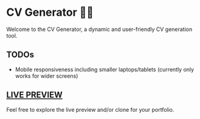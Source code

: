 # CV Generator 📄✨

Welcome to the CV Generator, a dynamic and user-friendly CV generation tool.

## TODOs
- Mobile responsiveness including smaller laptops/tablets (currently only works for wider screens)

## [LIVE PREVIEW](https://blancpain.github.io/cv-generator/)

Feel free to explore the live preview and/or clone for your portfolio. 
